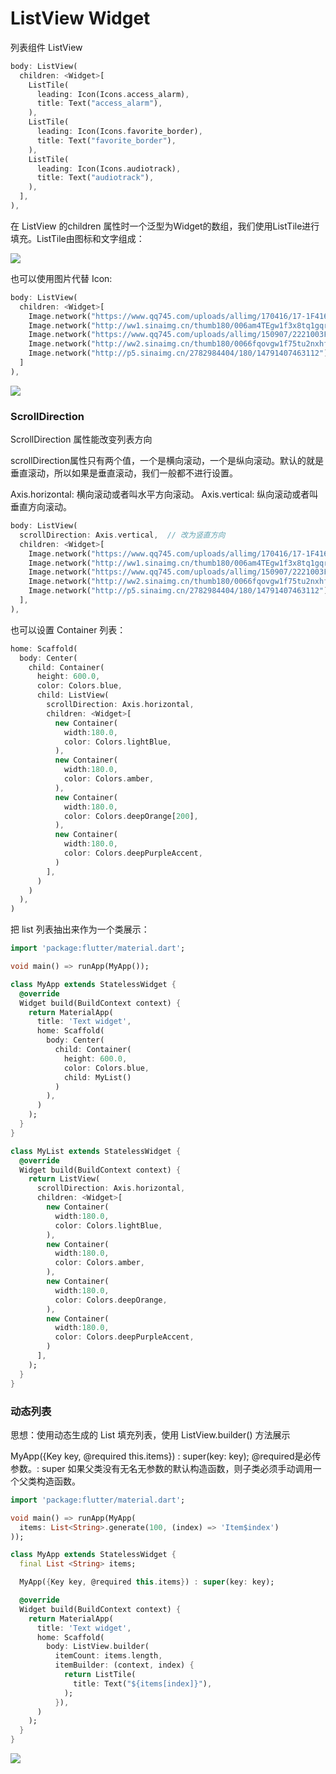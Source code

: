 # ListView Widget

列表组件 ListView

``` dart
body: ListView(
  children: <Widget>[
    ListTile(
      leading: Icon(Icons.access_alarm),
      title: Text("access_alarm"),
    ),
    ListTile(
      leading: Icon(Icons.favorite_border),
      title: Text("favorite_border"),
    ),
    ListTile(
      leading: Icon(Icons.audiotrack),
      title: Text("audiotrack"),
    ),
  ],
),
```

在 ListView 的children 属性时一个泛型为Widget的数组，我们使用ListTile进行填充。ListTile由图标和文字组成：

![](img/ListViewIcon.jpg)

也可以使用图片代替 Icon:

``` dart
body: ListView(
  children: <Widget>[
    Image.network("https://www.qq745.com/uploads/allimg/170416/17-1F4161H131Y9-lp.png"),
    Image.network("http://ww1.sinaimg.cn/thumb180/006am4TEgw1f3x8tq1gqrj31480qo7js.jpg"),
    Image.network("https://www.qq745.com/uploads/allimg/150907/2221003F2-0-lp.jpg"),
    Image.network("http://ww2.sinaimg.cn/thumb180/0066fqovgw1f75tu2nxhfj30ku0dvjtq.jpg"),
    Image.network("http://p5.sinaimg.cn/2782984404/180/14791407463112"),
  ]
),
```

![](img/ListViewImg.jpg)

### ScrollDirection

ScrollDirection 属性能改变列表方向

scrollDirection属性只有两个值，一个是横向滚动，一个是纵向滚动。默认的就是垂直滚动，所以如果是垂直滚动，我们一般都不进行设置。

Axis.horizontal: 横向滚动或者叫水平方向滚动。
Axis.vertical: 纵向滚动或者叫垂直方向滚动。

``` dart
body: ListView(
  scrollDirection: Axis.vertical,  // 改为竖直方向
  children: <Widget>[
    Image.network("https://www.qq745.com/uploads/allimg/170416/17-1F4161H131Y9-lp.png"),
    Image.network("http://ww1.sinaimg.cn/thumb180/006am4TEgw1f3x8tq1gqrj31480qo7js.jpg"),
    Image.network("https://www.qq745.com/uploads/allimg/150907/2221003F2-0-lp.jpg"),
    Image.network("http://ww2.sinaimg.cn/thumb180/0066fqovgw1f75tu2nxhfj30ku0dvjtq.jpg"),
    Image.network("http://p5.sinaimg.cn/2782984404/180/14791407463112"),
  ],
),
```

也可以设置 Container 列表：

``` dart
home: Scaffold(
  body: Center(
    child: Container(
      height: 600.0,
      color: Colors.blue,
      child: ListView(
        scrollDirection: Axis.horizontal,
        children: <Widget>[
          new Container(
            width:180.0,
            color: Colors.lightBlue,
          ),
          new Container(
            width:180.0,
            color: Colors.amber,
          ),
          new Container(
            width:180.0,
            color: Colors.deepOrange[200],
          ),
          new Container(
            width:180.0,
            color: Colors.deepPurpleAccent,
          )
        ],
      )
    )
  ),
)
```

把 list 列表抽出来作为一个类展示：

``` dart
import 'package:flutter/material.dart';

void main() => runApp(MyApp());

class MyApp extends StatelessWidget {
  @override
  Widget build(BuildContext context) {
    return MaterialApp(
      title: 'Text widget',
      home: Scaffold(
        body: Center(
          child: Container(
            height: 600.0,
            color: Colors.blue,
            child: MyList()
          )
        ),
      )
    );
  }
}

class MyList extends StatelessWidget {
  @override
  Widget build(BuildContext context) {
    return ListView(
      scrollDirection: Axis.horizontal,
      children: <Widget>[
        new Container(
          width:180.0,
          color: Colors.lightBlue,
        ),
        new Container(
          width:180.0,
          color: Colors.amber,
        ),
        new Container(
          width:180.0,
          color: Colors.deepOrange,
        ),
        new Container(
          width:180.0,
          color: Colors.deepPurpleAccent,
        )
      ],
    );
  }
} 
```

### 动态列表

思想：使用动态生成的 List 填充列表，使用 ListView.builder() 方法展示

MyApp({Key key, @required this.items}) : super(key: key);
@required是必传参数。: super 如果父类没有无名无参数的默认构造函数，则子类必须手动调用一个父类构造函数。

``` dart
import 'package:flutter/material.dart';

void main() => runApp(MyApp(
  items: List<String>.generate(100, (index) => 'Item$index')
));

class MyApp extends StatelessWidget {
  final List <String> items;

  MyApp({Key key, @required this.items}) : super(key: key);

  @override
  Widget build(BuildContext context) {
    return MaterialApp(
      title: 'Text widget',
      home: Scaffold(
        body: ListView.builder(
          itemCount: items.length,
          itemBuilder: (context, index) {
            return ListTile(
              title: Text("${items[index]}"),
            );
          }),
      )
    );
  }
}
```

![](img/ListView动态.jpg)
